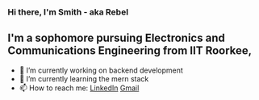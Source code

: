 ### Hi there, I'm Smith - aka Rebel


## I'm a sophomore pursuing Electronics and Communications Engineering from IIT Roorkee, 

- 🔭 I’m currently working on backend development
- 🌱 I’m currently learning the mern stack
- 📫 How to reach me: [LinkedIn](https://www.linkedin.com/in/capriciousrebel/) [Gmail](code.capriciousrebel@gmail.com) 
